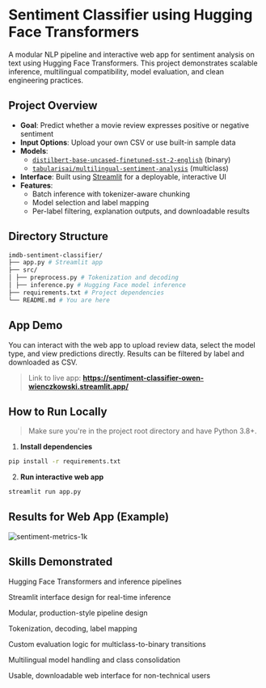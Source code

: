 ﻿# Sentiment Classifier using Hugging Face Transformers

A modular NLP pipeline and interactive web app for sentiment analysis on text using Hugging Face Transformers. This project demonstrates scalable inference, multilingual compatibility, model evaluation, and clean engineering practices.

## Project Overview

- **Goal**: Predict whether a movie review expresses positive or negative sentiment
- **Input Options**: Upload your own CSV or use built-in sample data
- **Models**:
  - [`distilbert-base-uncased-finetuned-sst-2-english`](https://huggingface.co/distilbert/distilbert-base-uncased-finetuned-sst-2-english) (binary)
  - [`tabularisai/multilingual-sentiment-analysis`](https://huggingface.co/tabularisai/multilingual-sentiment-analysis) (multiclass)
- **Interface**: Built using [Streamlit](https://streamlit.io/) for a deployable, interactive UI
- **Features**:
  - Batch inference with tokenizer-aware chunking
  - Model selection and label mapping
  - Per-label filtering, explanation outputs, and downloadable results

## Directory Structure
```bash
imdb-sentiment-classifier/
├── app.py # Streamlit app
├── src/
│ ├── preprocess.py # Tokenization and decoding
│ ├── inference.py # Hugging Face model inference
├── requirements.txt # Project dependencies
└── README.md # You are here
```

## App Demo

You can interact with the web app to upload review data, select the model type, and view predictions directly. Results can be filtered by label and downloaded as CSV.

> Link to live app: **https://sentiment-classifier-owen-wienczkowski.streamlit.app/**

## How to Run Locally

> Make sure you're in the project root directory and have Python 3.8+.

1. **Install dependencies**
 ```bash
 pip install -r requirements.txt
 ```
2. **Run interactive web app**
  ```bash
  streamlit run app.py
  ```

## Results for Web App (Example)
![sentiment-metrics-1k](https://github.com/user-attachments/assets/165aab9c-a7a7-43e7-b962-0b31a2689733)

## Skills Demonstrated

Hugging Face Transformers and inference pipelines

Streamlit interface design for real-time inference

Modular, production-style pipeline design

Tokenization, decoding, label mapping

Custom evaluation logic for multiclass-to-binary transitions

Multilingual model handling and class consolidation

Usable, downloadable web interface for non-technical users
